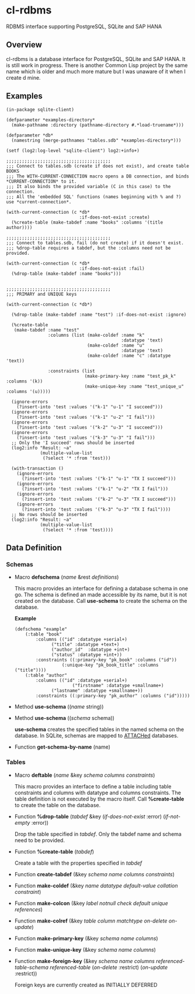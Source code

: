 # cl-rdbms
RDBMS interface supporting PostgreSQL, SQLite  and SAP HANA

## Overview
cl-rdbms is a database interface for PostgreSQL, SQLite and SAP HANA. It is still work in progress.
There is another Common Lisp project by the same name which is older and much more mature but I was unaware of it when I create
d mine. 

## Examples
```
(in-package sqlite-client)

(defparameter *examples-directory*
  (make-pathname :directory (pathname-directory #.*load-truename*)))

(defparameter *db*
  (namestring (merge-pathnames "tables.sdb" *examples-directory*)))

(setf (log2:log-level "sqlite-client") log2:+info+)

;;;;;;;;;;;;;;;;;;;;;;;;;;;;;;;;;;;;;;;;
;;; Connect to tables.sdb (create if does not exist), and create table BOOKS
;;; The WITH-CURRENT-CONNECTION macro opens a DB connection, and binds *CURRENT-CONNECTION* to it.
;;; It also binds the provided variable (C in this case) to the connection.
;;; All the 'embedded SQL' functions (names beginning with % and ?) use *current-connection*.

(with-current-connection (c *db*
                            :if-does-not-exist :create) 
  (%create-table (make-tabdef :name "books" :columns '(title author))))

;;;;;;;;;;;;;;;;;;;;;;;;;;;;;;;;;;;;;;;;
;;; Connect to tables.sdb, fail (do not create) if it doesn't exist.
;;; %drop-table requires a tabdef, but the :columns need not be provided.

(with-current-connection (c *db*
                            :if-does-not-exist :fail) 
  (%drop-table (make-tabdef :name "books")))


;;;;;;;;;;;;;;;;;;;;;;;;;;;;;;;;;;;;;;;;
;;; PRIMARY and UNIQUE keys

(with-current-connection (c *db*)
  
  (%drop-table (make-tabdef :name "test") :if-does-not-exist :ignore)
  
  (%create-table
   (make-tabdef :name "test"
                :columns (list (make-coldef :name "k"
                                            :datatype 'text)
                               (make-coldef :name "u"
                                            :datatype 'text)
                               (make-coldef :name "c" :datatype 'text))
                
                :constraints (list
                              (make-primary-key :name "test_pk_k" :columns '(k))
                              (make-unique-key :name "test_unique_u" :columns '(u)))))

  (ignore-errors
    (?insert-into 'test :values '("k-1" "u-1" "I succeed")))
  (ignore-errors
    (?insert-into 'test :values '("k-1" "u-2" "I fail")))
  (ignore-errors
    (?insert-into 'test :values '("k-2" "u-3" "I succeed")))
  (ignore-errors
    (?insert-into 'test :values '("k-3" "u-3" "I fail")))
  ;; Only the 'I succeed' rows should be inserted
  (log2:info "Result: ~a"
             (multiple-value-list
              (?select '* :from 'test)))

  (with-transaction ()
    (ignore-errors
      (?insert-into 'test :values '("k-1" "u-1" "TX I succeed")))
    (ignore-errors
      (?insert-into 'test :values '("k-1" "u-2" "TX I fail")))
    (ignore-errors
      (?insert-into 'test :values '("k-2" "u-3" "TX I succeed")))
    (ignore-errors
      (?insert-into 'test :values '("k-3" "u-3" "TX I fail"))))
  ;; No rows should be inserted
  (log2:info "Result: ~a"
             (multiple-value-list
              (?select '* :from 'test))))
```

## Data Definition

### Schemas

*	Macro **defschema** (*name* &rest *definitions*)

	This macro provides an interface for defining a database schema in one go. 
	The schema is defined an made accessible by its name, but it is not created on the database. 
	Call **use-schema** to create the schema on the database.

	**Example**

	```
	(defschema "example"
		(:table "book"
			:columns (("id" :datatype +serial+)
				  ("title" :datatype +text+)
				  ("author_id"  :datatype +int+)
				  ("status" :datatype +int+))
			:constraints ((:primary-key "pk_book" :columns ("id"))
				      (:unique-key "pk_book_title" :columns ("title"))))
		(:table "author"
			:columns (("id" :datatype +serial+)
                		  ("firstname" :datatype +smallname+)
				  ("lastname" :datatype +smallname+))
			:constraints ((:primary-key "pk_author" :columns ("id")))))
	```
	
*	Method **use-schema** ((*name* string))

*	Method **use-schema** ((*schema* schema))

	**use-schema** creates the specified tables in the named schema on the database. 
	In SQLite, schemas are mapped to [ATTACHed](https://www.sqlite.org/lang_attach.html) databases.

*	Function **get-schema-by-name** (name)


### Tables

*	Macro **deftable** (*name* &key *schema* *columns* *constraints*)

	This macro provides an interface to define a table including table constraints and columns with datatype and columns constraints.
	The table definition is not executed by the macro itself. Call **%create-table** to create the table on the database.

*	Function **%drop-table** (*tabdef* &key (*if-does-not-exist* :error) (*if-not-empty* :error))

	Drop the table specified in *tabdef*. Only the tabdef name and schema need to be provided.

*	Function **%create-table** (*tabdef*)

	Create a table with the properties specified in *tabdef*

*	Function **create-tabdef** (&key *schema* *name* *columns* *constraints*)

*	Function **make-coldef** (&key *name* *datatype* *default-value* *collation* *constraint*)

*	Function **make-colcon** (&key *label* *notnull* *check* *default* *unique* *references*)

*	Function **make-colref** (&key *table* *column* *matchtype* *on-delete* *on-update*)

*	Function **make-primary-key** (&key *schema* *name* *columns*)

*	Function **make-unique-key** (&key *schema* *name* *columns*)

*	Function **make-foreign-key** (&key *schema* *name* *columns* *referenced-table-schema* *referenced-table* (*on-delete* :restrict) (*on-update* :restrict))	

	Foreign keys are currently created as INITIALLY DEFERRED
